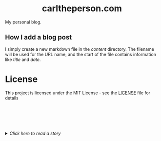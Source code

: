 <h1 align="center">carltheperson.com</h1>

My personal blog.

## How I add a blog post

I simply create a new markdown file in the _content_ directory. The filename will be used for the URL name, and the start of the file contains information like _title_ and _date_.

# License

This project is licensed under the MIT License - see the [LICENSE](./LICENSE) file for details

<br>
<br>
<br>
<br>
<br>

<details>
    <summary><i>Click here to read a story</i></summary>
<p align="center">
                         THE GREEDY DOG

Once upon a time . . . a dog managed to steal a large steak from a
butcher's shop, and ran into the woods to eat it in peace. On reaching the
banks of a stream, he happened to see his face reflected in the water. Never
for a moment thinking that he was looking at himself in the water, what he
thought he saw was another dog, holding a large steak in its mouth.
Being a greedy dog, he jumped into the stream to snatch the other dog's
meat. Of course, the reflection vanished and he could see no sign of dog or
steak.
Only then did he realize that, when he barked to frighten the other, he had
dropped his stolen meat. Unluckily for him, the current was swift and the
steak had been carried away. And though the dog hunted all over, he couldn't
find a trace of it. Which meant, that instead of having two steaks. he was
left with nothing.

<!-- http://textfiles.com/stories/greedog.txt -->
</p>
</details>

